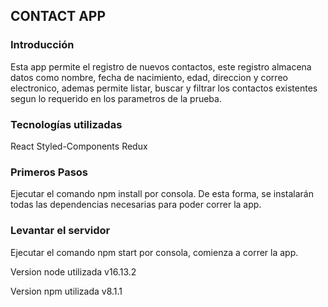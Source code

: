 ## CONTACT APP 
### Introducción <br>

Esta app permite el registro de nuevos contactos, este registro almacena datos como nombre, fecha de nacimiento, edad, direccion y correo electronico, ademas permite listar, buscar y filtrar los contactos existentes segun lo requerido en los parametros de la prueba.

### Tecnologías utilizadas
React 
Styled-Components
Redux

### Primeros Pasos
Ejecutar el comando npm install por consola. De esta forma, se instalarán todas las dependencias necesarias para poder correr la app.
### Levantar el servidor
Ejecutar el comando npm start por consola, comienza a correr  la app.

Version node utilizada
v16.13.2

Version npm utilizada
v8.1.1
